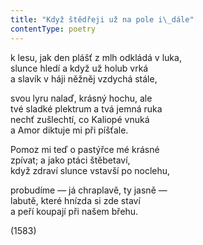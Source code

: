 ```yaml
---
title: "Když štědřeji už na pole i\_dále"
contentType: poetry
---
```


<section>

k lesu, jak den plášť z mlh odkládá v luka,  
slunce hledí a když už holub vrká  
a slavík v háji něžněj vzdychá stále,

svou lyru nalaď, krásný hochu, ale  
tvé sladké plektrum a tvá jemná ruka  
nechť zušlechtí, co Kaliopé vnuká  
a Amor diktuje mi při píšťale.

Pomoz mi teď o pastýřce mé krásné  
zpívat; a jako ptáci štěbetaví,  
když zdraví slunce vstavší po noclehu,

probudíme — já chraplavě, ty jasně —  
labutě, které hnízda si zde staví  
a peří koupají při našem břehu.

(1583)

</section>

